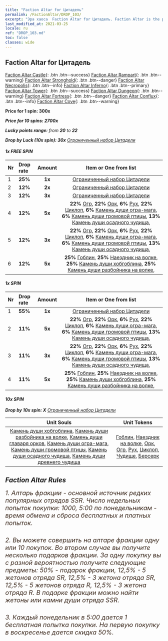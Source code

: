 ```yaml
---
title: "Faction Altar for Цитадель"
permalink: /FactionAltar/DROP_103/
excerpt: "Эра хаоса  Faction Altar for Цитадель. Faction Altar is the primary method for obtaining SSR units from the popular faction. Limited to 1,000 purchases each week. The popular faction changes at 05:00 every Monday. Purchase attempts and free purchase attempts will also reset then."
last_modified_at: 2021-03-25
locale: ru
ref: "DROP_103.md"
toc: false
classes: wide
---
```


##  Faction Altar for **Цитадель**

  [Faction Altar Castle](/ru/FactionAltar/DROP_101/){: .btn .btn--success} [Faction Altar Rampart](/ru/FactionAltar/DROP_102/){: .btn .btn--warning} [Faction Altar Stronghold](/ru/FactionAltar/DROP_103/){: .btn .btn--danger} [Faction Altar Necropolis](/ru/FactionAltar/DROP_104/){: .btn .btn--info} [Faction Altar Inferno](/ru/FactionAltar/DROP_105/){: .btn .btn--primary} [Faction Altar Tower](/ru/FactionAltar/DROP_106/){: .btn .btn--success} [Faction Altar Dungeon](/ru/FactionAltar/DROP_107/){: .btn .btn--warning} [Faction Altar Fortress](/ru/FactionAltar/DROP_108/){: .btn .btn--danger} [Faction Altar Conflux](/ru/FactionAltar/DROP_109/){: .btn .btn--info} [Faction Altar Cove](/ru/FactionAltar/DROP_112/){: .btn .btn--warning} 

  **Price for 1 spin: 300x** <i class="fas fa-gem"/>

  **Price for 10 spins: 2700x** <i class="fas fa-gem"/>

  **Lucky points range:** from **20** to **22**

  **Drop by Luck (10x spin): 30x** [Ограниченный набор Цитадели](/ru/Items/con_2103/)

####  1x FREE SPIN 

  |    Nr    |  Drop rate  |  Amount   |   Item or One from list  |
  |:---------|:------------|:---------:|:------------------------:|
  | 1 | **25%** | **1x** | [Ограниченный набор Цитадели](/ru/Items/con_2103/) |
  | 2 | **12%** | **2x** | [Ограниченный набор Цитадели](/ru/Items/con_2103/) |
  | 3 | **12%** | **3x** | [Ограниченный набор Цитадели](/ru/Items/con_2103/) |
  | 4 | **12%** | **5x** |  **22%** [Огр](/ru/Items/unt_220/),  **22%** [Орк](/ru/Items/unt_219/),  **6%** [Рух](/ru/Items/unt_221/),  **22%** [Циклоп](/ru/Items/unt_222/),  **6%** [Камень души огра-мага](/ru/Items/unt_308/),  **6%** [Камень души громовой птицы](/ru/Items/unt_309/),  **13%** [Камень души осадного чудища](/ru/Items/unt_310/),  |
  | 5 | **12%** | **3x** |  **22%** [Огр](/ru/Items/unt_220/),  **22%** [Орк](/ru/Items/unt_219/),  **6%** [Рух](/ru/Items/unt_221/),  **22%** [Циклоп](/ru/Items/unt_222/),  **6%** [Камень души огра-мага](/ru/Items/unt_308/),  **6%** [Камень души громовой птицы](/ru/Items/unt_309/),  **13%** [Камень души осадного чудища](/ru/Items/unt_310/),  |
  | 6 | **12%** | **5x** |  **25%** [Гоблин](/ru/Items/unt_217/),  **25%** [Наездник на волке](/ru/Items/unt_218/),  **25%** [Камень души хобгоблина](/ru/Items/unt_305/),  **25%** [Камень души разбойника на волке](/ru/Items/unt_306/),  |


####  1x SPIN 

  |    Nr    |  Drop rate  |  Amount   |   Item or One from list  |
  |:---------|:------------|:---------:|:------------------------:|
  | 1 | **55%** | **1x** | [Ограниченный набор Цитадели](/ru/Items/con_2103/) |
  | 2 | **11%** | **5x** |  **22%** [Огр](/ru/Items/unt_220/),  **22%** [Орк](/ru/Items/unt_219/),  **6%** [Рух](/ru/Items/unt_221/),  **22%** [Циклоп](/ru/Items/unt_222/),  **6%** [Камень души огра-мага](/ru/Items/unt_308/),  **6%** [Камень души громовой птицы](/ru/Items/unt_309/),  **13%** [Камень души осадного чудища](/ru/Items/unt_310/),  |
  | 3 | **11%** | **3x** |  **22%** [Огр](/ru/Items/unt_220/),  **22%** [Орк](/ru/Items/unt_219/),  **6%** [Рух](/ru/Items/unt_221/),  **22%** [Циклоп](/ru/Items/unt_222/),  **6%** [Камень души огра-мага](/ru/Items/unt_308/),  **6%** [Камень души громовой птицы](/ru/Items/unt_309/),  **13%** [Камень души осадного чудища](/ru/Items/unt_310/),  |
  | 4 | **11%** | **5x** |  **25%** [Гоблин](/ru/Items/unt_217/),  **25%** [Наездник на волке](/ru/Items/unt_218/),  **25%** [Камень души хобгоблина](/ru/Items/unt_305/),  **25%** [Камень души разбойника на волке](/ru/Items/unt_306/),  |


####  10x SPIN 

  **Drop by 10x spin: X** [Ограниченный набор Цитадели](/ru/Items/con_2103/)

  |    Unit Souls    |  Unit Tokens  |
  |:----------------:|:-------------:|
  | [Камень души хобгоблина](/ru/Items/unt_305/), [Камень души разбойника на волке](/ru/Items/unt_306/), [Камень души главаря орков](/ru/Items/unt_307/), [Камень души огра-мага](/ru/Items/unt_308/), [Камень души громовой птицы](/ru/Items/unt_309/), [Камень души осадного чудища](/ru/Items/unt_310/), [Камень души древнего чудища](/ru/Items/unt_311/) | [Гоблин](/ru/Items/unt_217/), [Наездник на волке](/ru/Items/unt_218/), [Орк](/ru/Items/unt_219/), [Огр](/ru/Items/unt_220/), [Рух](/ru/Items/unt_221/), [Циклоп](/ru/Items/unt_222/), [Чудище](/ru/Items/unt_223/), [Берсерк](/ru/Items/unt_224/) |



## Faction Altar Rules

  <span style="color: #3c2a1e;font-size:20px">1. Алтарь фракции - основной источник редких популярных отрядов SSR. Число недельных попыток покупки: 1000, 5:00 по понедельникам - время обмена и сброса бесплатных и платных попыток.</span><br/>

<br/>  <span style="color: #3c2a1e;font-size:20px">2. Вы можете совершить на алтаре фракции одну или 10 покупок. Во втором случае вы получите несколько подарков фракции. За одну покупку вы с разной вероятностью получите следующие предметы: 50% - подарок фракции, 12,5% - 5 жетонов отряда SR, 12,5% - 3 жетона отряда SR, 12,5% - 5 жетонов отряда R, 12,5% - 3 жетона отряда R. В подарке фракции можно найти жетоны или камни души отряда SSR.</span>

<br/>  <span style="color: #3c2a1e;font-size:20px">3. Каждый понедельник в 5:00 дается 1 бесплатная попытка покупки. На первую покупку в воскресенье дается скидка 50%.</span><br/>

<br/>